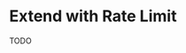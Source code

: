 # Extend with Rate Limit

<!--
https://github.com/nicolasdesmarais/ai-companion/blob/main/src/lib/rate-limit.ts
-->

TODO
